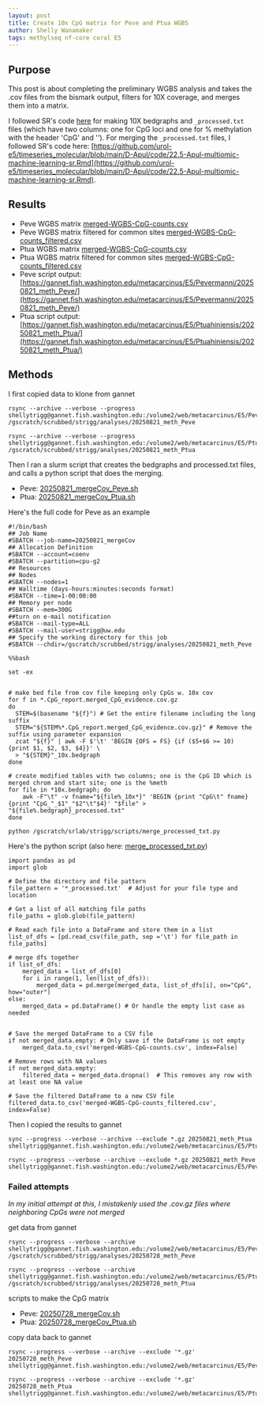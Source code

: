 ```yaml
---
layout: post
title: Create 10x CpG matrix for Peve and Ptua WGBS
author: Shelly Wanamaker
tags: methylseq nf-core coral E5
---
```


## Purpose

This post is about completing the preliminary WGBS analysis and takes the .cov files from the bismark output, filters for 10X coverage, and merges them into a matrix.

I followed SR's code [here](https://sr320.github.io/tumbling-oysters/posts/37-Apul-meth/) for making 10X bedgraphs and `_processed.txt` files (which have two columns: one for CpG loci and one for % methylation with the header 'CpG' and '<Sample Name>'). For merging the `_processed.txt` files, I followed SR's code here: [https://github.com/urol-e5/timeseries_molecular/blob/main/D-Apul/code/22.5-Apul-multiomic-machine-learning-sr.Rmd](https://github.com/urol-e5/timeseries_molecular/blob/main/D-Apul/code/22.5-Apul-multiomic-machine-learning-sr.Rmd).

## Results
- Peve WGBS matrix [merged-WGBS-CpG-counts.csv](https://gannet.fish.washington.edu/metacarcinus/E5/Pevermanni/20250821_meth_Peve/merged-WGBS-CpG-counts.csv)
- Peve WGBS matrix filtered for common sites [merged-WGBS-CpG-counts_filtered.csv](https://gannet.fish.washington.edu/metacarcinus/E5/Pevermanni/20250821_meth_Peve/merged-WGBS-CpG-counts_filtered.csv)
- Ptua WGBS matrix [merged-WGBS-CpG-counts.csv](https://gannet.fish.washington.edu/metacarcinus/E5/Ptuahiniensis/20250821_meth_Ptua/merged-WGBS-CpG-counts.csv)
- Ptua WGBS matrix filtered for common sites [merged-WGBS-CpG-counts_filtered.csv](https://gannet.fish.washington.edu/metacarcinus/E5/Ptuahiniensis/20250821_meth_Ptua/merged-WGBS-CpG-counts_filtered.csv)
- Peve script output: [https://gannet.fish.washington.edu/metacarcinus/E5/Pevermanni/20250821_meth_Peve/](https://gannet.fish.washington.edu/metacarcinus/E5/Pevermanni/20250821_meth_Peve/)
- Ptua script output: [https://gannet.fish.washington.edu/metacarcinus/E5/Ptuahiniensis/20250821_meth_Ptua/](https://gannet.fish.washington.edu/metacarcinus/E5/Ptuahiniensis/20250821_meth_Ptua/)


## Methods

I first copied data to klone from gannet

```
rsync --archive --verbose --progress shellytrigg@gannet.fish.washington.edu:/volume2/web/metacarcinus/E5/Pevermanni/20250619_methylseq/bismark/coverage2cytosine/coverage/ /gscratch/scrubbed/strigg/analyses/20250821_meth_Peve

rsync --archive --verbose --progress shellytrigg@gannet.fish.washington.edu:/volume2/web/metacarcinus/E5/Ptuahiniensis/20250422_methylseq/bismark/coverage2cytosine/coverage/  /gscratch/scrubbed/strigg/analyses/20250821_meth_Ptua

```

Then I ran a slurm script that creates the bedgraphs and processed.txt files, and calls a python script that does the merging.

- Peve: [20250821_mergeCov_Peve.sh](https://gannet.fish.washington.edu/metacarcinus/mox_jobs/20250821_mergeCov_Peve.sh)
- Ptua: [20250821_mergeCov\_Ptua.sh](https://gannet.fish.washington.edu/metacarcinus/mox_jobs/20250821_mergeCov_Ptua.sh)

Here's the full code for Peve as an example

```
#!/bin/bash
## Job Name
#SBATCH --job-name=20250821_mergeCov
## Allocation Definition
#SBATCH --account=coenv
#SBATCH --partition=cpu-g2
## Resources
## Nodes
#SBATCH --nodes=1
## Walltime (days-hours:minutes:seconds format)
#SBATCH --time=1-00:00:00
## Memory per node
#SBATCH --mem=300G
##turn on e-mail notification
#SBATCH --mail-type=ALL
#SBATCH --mail-user=strigg@uw.edu
## Specify the working directory for this job 
#SBATCH --chdir=/gscratch/scrubbed/strigg/analyses/20250821_meth_Peve

%%bash

set -ex


# make bed file from cov file keeping only CpGs w. 10x cov
for f in *.CpG_report.merged_CpG_evidence.cov.gz
do
  STEM=$(basename "${f}") # Get the entire filename including the long suffix
  STEM="${STEM%*.CpG_report.merged_CpG_evidence.cov.gz}" # Remove the suffix using parameter expansion
  zcat "${f}" | awk -F $'\t' 'BEGIN {OFS = FS} {if ($5+$6 >= 10) {print $1, $2, $3, $4}}' \
  > "${STEM}"_10x.bedgraph
done

# create modified tables with two columns; one is the CpG ID which is merged chrom and start site; one is the %meth 
for file in *10x.bedgraph; do
    awk -F"\t" -v fname="${file%_10x*}" 'BEGIN {print "CpG\t" fname}{print "CpG_"_$1"_"$2"\t"$4}' "$file" > "${file%.bedgraph}_processed.txt"
done

python /gscratch/srlab/strigg/scripts/merge_processed_txt.py

```

Here's the python script
(also here: [merge_processed\_txt.py](https://gannet.fish.washington.edu/metacarcinus/mox_jobs/merge_processed_txt.py))

```
import pandas as pd
import glob

# Define the directory and file pattern
file_pattern = '*_processed.txt'  # Adjust for your file type and location

# Get a list of all matching file paths
file_paths = glob.glob(file_pattern)

# Read each file into a DataFrame and store them in a list
list_of_dfs = [pd.read_csv(file_path, sep ='\t') for file_path in file_paths]

# merge dfs together
if list_of_dfs:
    merged_data = list_of_dfs[0]
    for i in range(1, len(list_of_dfs)):
        merged_data = pd.merge(merged_data, list_of_dfs[i], on="CpG", how="outer")
else:
    merged_data = pd.DataFrame() # Or handle the empty list case as needed


# Save the merged DataFrame to a CSV file
if not merged_data.empty: # Only save if the DataFrame is not empty
    merged_data.to_csv('merged-WGBS-CpG-counts.csv', index=False)

# Remove rows with NA values
if not merged_data.empty:
    filtered_data = merged_data.dropna()  # This removes any row with at least one NA value

# Save the filtered DataFrame to a new CSV file
filtered_data.to_csv('merged-WGBS-CpG-counts_filtered.csv', index=False)
```

Then I copied the results to gannet

```
sync --progress --verbose --archive --exclude *.gz 20250821_meth_Ptua shellytrigg@gannet.fish.washington.edu:/volume2/web/metacarcinus/E5/Ptuahiniensis

rsync --progress --verbose --archive --exclude *.gz 20250821_meth_Peve shellytrigg@gannet.fish.washington.edu:/volume2/web/metacarcinus/E5/Pevermanni
```

### Failed attempts
_In my initial attempt at this, I mistakenly used the .cov.gz files where neighboring CpGs were not merged_

get data from gannet

```
rsync --progress --verbose --archive shellytrigg@gannet.fish.washington.edu:/volume2/web/metacarcinus/E5/Pevermanni/20250619_methylseq/bismark/methylation_calls/methylation_coverage/*.cov.gz  /gscratch/scrubbed/strigg/analyses/20250728_meth_Peve

rsync --progress --verbose --archive shellytrigg@gannet.fish.washington.edu:/volume2/web/metacarcinus/E5/Ptuahiniensis/20250422_methylseq/bismark/methylation_calls/methylation_coverage/*.cov.gz  /gscratch/scrubbed/strigg/analyses/20250728_meth_Ptua
```

scripts to make the CpG matrix

- Peve: [20250728_mergeCov.sh](https://gannet.fish.washington.edu/metacarcinus/mox_jobs/20250728_mergeCov.sh)
- Ptua: [20250728_mergeCov_Ptua.sh](https://gannet.fish.washington.edu/metacarcinus/mox_jobs/20250728_mergeCov_Ptua.sh)

copy data back to gannet

```
rsync --progress --verbose --archive --exclude '*.gz' 20250728_meth_Peve shellytrigg@gannet.fish.washington.edu:/volume2/web/metacarcinus/E5/Pevermanni

rsync --progress --verbose --archive --exclude '*.gz' 20250728_meth_Ptua shellytrigg@gannet.fish.washington.edu:/volume2/web/metacarcinus/E5/Ptuahiniensis
```